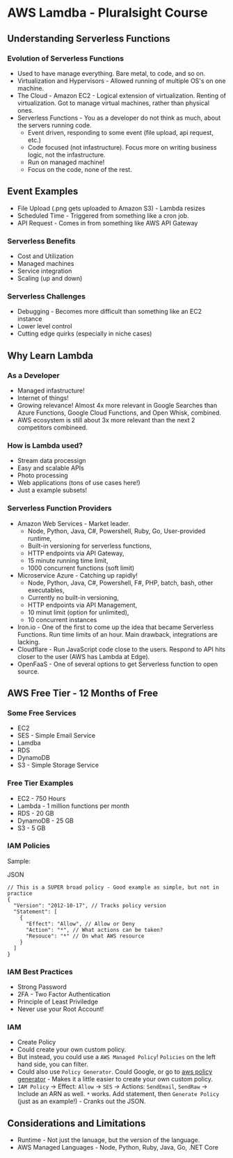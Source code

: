 # AWS Lamdba - Pluralsight Course

## Understanding Serverless Functions 

### Evolution of Serverless Functions

- Used to have manage everything. Bare metal, to code, and so on.
- Virtualization and Hypervisors - Allowed running of multiple OS's on one machine.
- The Cloud - Amazon EC2 - Logical extension of virtualization. Renting of virtualization. Got to manage virtual machines, rather than physical ones.
- Serverless Functions - You as a developer do not think as much, about the servers running code. 
  - Event driven, responding to some event (file upload, api request, etc.)
  - Code focused (not infastructure). Focus more on writing business logic, not the infastructure.
  - Run on managed machine! 
  - Focus on the code, none of the rest.

## Event Examples

- File Upload (.png gets uploaded to Amazon S3) - Lambda resizes
- Scheduled Time - Triggered from something like a cron job.
- API Request - Comes in from something like AWS API Gateway

### Serverless Benefits
- Cost and Utilization
- Managed machines
- Service integration
- Scaling (up and down)

### Serverless Challenges
- Debugging - Becomes more difficult than something like an EC2 instance
- Lower level control
- Cutting edge quirks (especially in niche cases)

## Why Learn Lambda

### As a Developer
- Managed infastructure!
- Internet of things!
- Growing relevance! Almost 4x more relevant in Google Searches than Azure Functions, Google Cloud Functions, and Open Whisk, combined.
- AWS ecosystem is still about 3x more relevant than the next 2 competitors combineed.

### How is Lambda used?
- Stream data processign
- Easy and scalable APIs
- Photo processing
- Web applications (tons of use cases here!)
- Just a example subsets!

### Serverless Function Providers
- Amazon Web Services - Market leader.
  - Node, Python, Java, C#, Powershell, Ruby, Go, User-provided runtime,
  - Built-in versioning for serverless functions,
  - HTTP endpoints via API Gateway,
  - 15 minute running time limit,
  - 1000 concurrent functions (soft limit)
- Microservice Azure - Catching up rapidly!
  - Node, Python, Java, C#, Powershell, F#, PHP, batch, bash, other executables,
  - Currently no built-in versioning,
  - HTTP endpoints via API Management,
  - 10 minut limit (option for unlimited),
  - 10 concurrent instances
- Iron.io - One of the first to come up the idea that became Serverless Functions. Run time limits of an hour. Main drawback, integrations are lacking.
- Cloudflare - Run JavaScript code close to the users. Respond to API hits closer to the user (AWS has Lambda at Edge).
- OpenFaaS - One of several options to get Serverless function to open source.

## AWS Free Tier - 12 Months of Free

### Some Free Services
- EC2
- SES - Simple Email Service
- Lamdba
- RDS 
- DynamoDB
- S3 - Simple Storage Service

### Free Tier Examples
- EC2 - 750 Hours
- Lambda - 1 million functions per month
- RDS - 20 GB
- DynamoDB - 25 GB
- S3 - 5 GB

### IAM Policies

Sample:

JSON

```
// This is a SUPER broad policy - Good example as simple, but not in practice
{
  "Version": "2012-10-17", // Tracks policy version
  "Statement": [
    {
      "Effect": "Allow", // Allow or Deny
      "Action": "*", // What actions can be taken?
      "Resouce": "*" // On what AWS resource
    }
  ]
}
```

### IAM Best Practices

- Strong Password
- 2FA - Two Factor Authentication
- Principle of Least Priviledge
- Never use your Root Account!

### IAM

- Create Policy 
- Could create your own custom policy.
- But instead, you could use a `AWS Managed Policy`! `Policies` on the left hand side, you can filter.
- Could also use `Policy Generator`. Could Google, or go to [aws policy generator](http://awspolicygen.s3.amazonaws.com/policygen.html) - Makes it a little easier to create your own custom policy.
- `IAM Policy` -> Effect: `Allow` -> `SES` -> Actions: `SendEmail`, `SendRaw` -> Include an ARN as well. `*` works. Add statement, then `Generate Policy` (just as an example!) - Cranks out the JSON.

## Considerations and Limitations

- Runtime - Not just the lanuage, but the version of the language.
- AWS Managed Languages - Node, Python, Ruby, Java, Go, .NET Core

